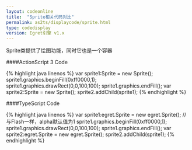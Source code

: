```yaml
---
layout: codeonline
title:  "Sprite相关代码对比"
permalink: as2ts/displaycode/sprite.html
type: codedisplay
version: Egret引擎 v1.x
---
```


Sprite类提供了绘图功能，同时它也是一个容器

####ActionScript 3 Code

{% highlight java linenos %}
var sprite1:Sprite = new Sprite();
sprite1.graphics.beginFill(0xff0000,1);
sprite1.graphics.drawRect(0,0,100,100);
sprite1.graphics.endFill();
var sprite2:Sprite = new Sprite();
sprite2.addChild(sprite1);
{% endhighlight %}

####TypeScript Code

{% highlight java linenos %}
var sprite1:egret.Sprite = new egret.Sprite();
//与Flash一样，alpha默认值为1
sprite1.graphics.beginFill(0xff0000,1);
sprite1.graphics.drawRect(0,0,100,100);
sprite1.graphics.endFill();
var sprite2:egret.Sprite = new egret.Sprite();
sprite2.addChild(sprite1);
{% endhighlight %}